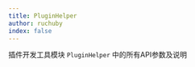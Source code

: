 ```yaml
---
title: PluginHelper
author: ruchuby
index: false
---
```


插件开发工具模块 `PluginHelper` 中的所有API参数及说明

<AutoCatalog/>